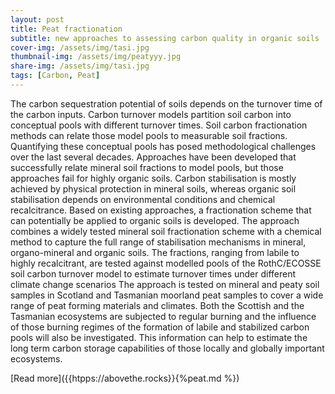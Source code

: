 ```yaml
---
layout: post
title: Peat fractionation
subtitle: new approaches to assessing carbon quality in organic soils
cover-img: /assets/img/tasi.jpg
thumbnail-img: /assets/img/peatyyy.jpg
share-img: /assets/img/tasi.jpg
tags: [Carbon, Peat]
---
```


The carbon sequestration potential of soils depends on the turnover time of the carbon inputs. Carbon turnover models partition soil carbon into conceptual pools with different turnover times. Soil carbon fractionation methods can relate those model pools to measurable soil fractions. Quantifying these conceptual pools has posed methodological challenges over the last several decades.
Approaches have been developed that successfully relate mineral soil fractions to model pools, but those approaches fail for highly organic soils. Carbon stabilisation is mostly achieved by physical protection in mineral soils, whereas organic soil stabilisation depends on environmental conditions and chemical recalcitrance. Based on existing approaches, a fractionation scheme that can potentially be applied to organic soils is developed. The approach combines a widely tested mineral soil fractionation scheme with a chemical method to capture the full range of stabilisation mechanisms in mineral, organo-mineral and organic soils. The fractions, ranging from labile to highly recalcitrant, are tested against modelled pools of the RothC/ECOSSE soil carbon turnover model to estimate turnover times under different climate change scenarios  The approach is tested on mineral and peaty soil samples in Scotland and Tasmanian moorland peat samples to cover a wide range of peat forming materials and climates. Both the Scottish and the Tasmanian ecosystems are subjected to regular burning and the influence of those burning regimes of the formation of labile and stabilized carbon pools will also be investigated. This information can help to estimate the long term carbon storage capabilities of those locally and globally important ecosystems.

[Read more]({{htpps://abovethe.rocks}}{%peat.md %})
